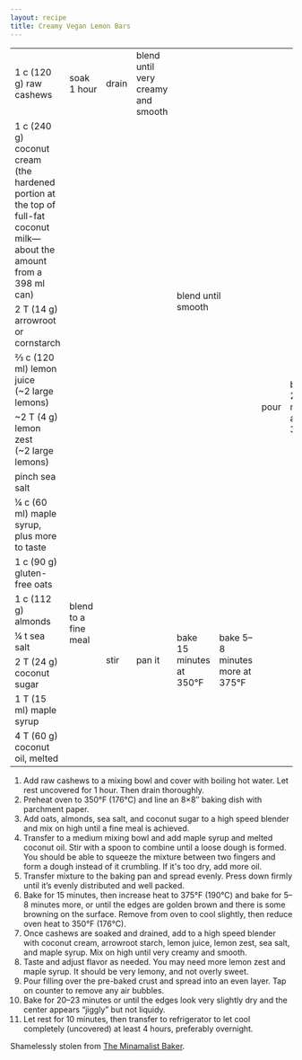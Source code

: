 ```yaml
---
layout: recipe
title: Creamy Vegan Lemon Bars
---
```

<table>
  <tr>
    <td>1 c (120 g) raw cashews</td>
    <td>soak 1&nbsp;hour</td>
    <td>drain</td>
    <td>blend until very creamy and smooth</td>
    <td rowspan="7" colspan="2">blend until smooth</td>
    <td rowspan="13">pour</td>
    <td rowspan="13">bake 20–23 minutes at 350&deg;F</td>
    <td rowspan="13">rest 10 minutes</td>
    <td rowspan="13">cool</td>
  </tr>
  <tr>
    <td>1 c (240 g) coconut cream (the hardened portion at the top of full-fat coconut milk&mdash;about the amount from a 398 ml can)</td>
    <td rowspan="6" colspan="3" class="righthide">&nbsp;</td>
  </tr>
  <tr>
    <td>2 T (14 g) arrowroot or cornstarch</td>
  </tr>
  <tr>
    <td>&#8532; c (120 ml) lemon juice (~2&nbsp;large lemons)</td>
  </tr>
  <tr>
    <td>~2 T (4 g) lemon zest (~2&nbsp;large lemons)</td>
  </tr>
  <tr>
    <td>pinch sea salt</td>
  </tr>
  <tr>
    <td>&frac14; c (60 ml) maple syrup, plus more to taste</td>
  </tr>
  <tr>
    <td>1 c (90 g) gluten-free oats</td>
    <td rowspan="4">blend to a fine meal</td>
    <td rowspan="6">stir</td>
    <td rowspan="6">pan it</td>
    <td rowspan="6">bake 15 minutes at 350&deg;F</td>
    <td rowspan="6">bake 5–8 minutes more at 375&deg;F</td>
  </tr>
  <tr>
    <td>1 c (112 g) almonds</td>
  </tr>
  <tr>
    <td>&frac14; t sea salt</td>
  </tr>
  <tr>
    <td>2 T (24 g) coconut sugar</td>
  </tr>
  <tr>
    <td>1 T (15 ml) maple syrup</td>
    <td rowspan="2" class="righthide">&nbsp;</td>
  </tr>
  <tr>
    <td>4 T (60 g) coconut oil, melted</td>
  </tr>
</table>

1. Add raw cashews to a mixing bowl and cover with boiling hot water. Let rest uncovered for 1 hour. Then drain thoroughly.
1. Preheat oven to 350&deg;F (176&deg;C) and line an 8&times;8&Prime; baking dish with parchment paper.
1. Add oats, almonds, sea salt, and coconut sugar to a high speed blender and mix on high until a fine meal is achieved.
1. Transfer to a medium mixing bowl and add maple syrup and melted coconut oil. Stir with a spoon to combine until a loose dough is formed. You should be able to squeeze the mixture between two fingers and form a dough instead of it crumbling. If it's too dry, add more oil.
1. Transfer mixture to the baking pan and spread evenly. Press down firmly until it’s evenly distributed and well packed.
1. Bake for 15 minutes, then increase heat to 375&deg;F (190&deg;C) and bake for 5&ndash;8 minutes more, or until the edges are golden brown and there is some browning on the surface. Remove from oven to cool slightly, then reduce oven heat to 350&deg;F (176&deg;C).
1. Once cashews are soaked and drained, add to a high speed blender with coconut cream, arrowroot starch, lemon juice, lemon zest, sea salt, and maple syrup. Mix on high until very creamy and smooth.
1. Taste and adjust flavor as needed. You may need more lemon zest and maple syrup. It should be very lemony, and not overly sweet.
1. Pour filling over the pre-baked crust and spread into an even layer. Tap on counter to remove any air bubbles.
1. Bake for 20&ndash;23 minutes or until the edges look very slightly dry and the center appears “jiggly” but not liquidy.
1. Let rest for 10 minutes, then transfer to refrigerator to let cool completely (uncovered) at least 4 hours, preferably overnight.

<p class="confession">Shamelessly stolen from <a href="https://minimalistbaker.com/creamy-vegan-lemon-bars/">The Minamalist Baker</a>.</p>
